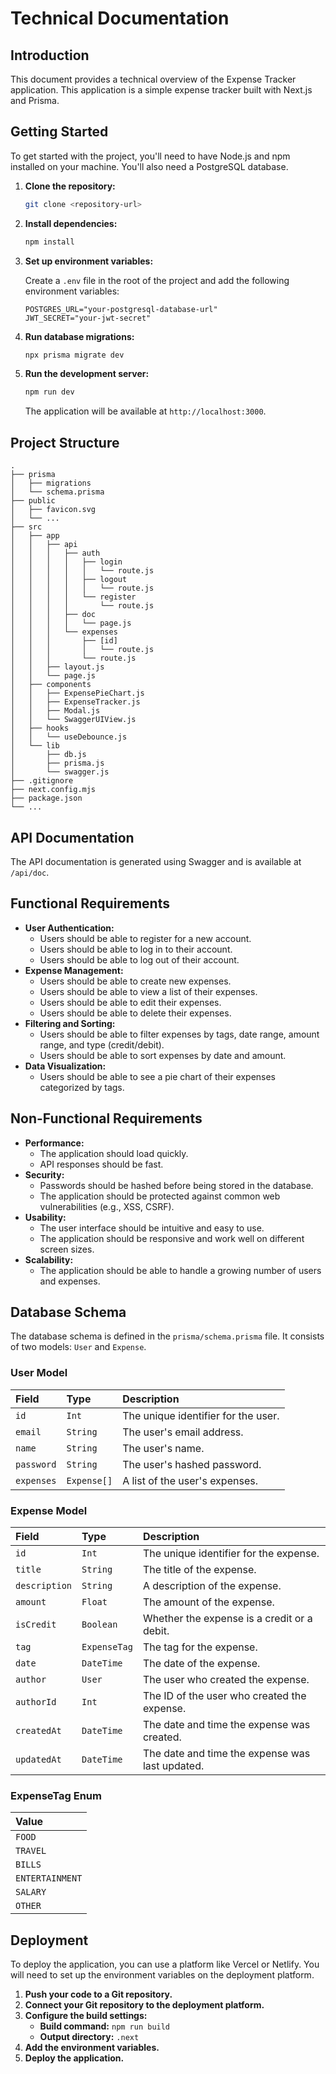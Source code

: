 # Technical Documentation

## Introduction

This document provides a technical overview of the Expense Tracker application. This application is a simple expense tracker built with Next.js and Prisma.

## Getting Started

To get started with the project, you'll need to have Node.js and npm installed on your machine. You'll also need a PostgreSQL database.

1.  **Clone the repository:**

    ```bash
    git clone <repository-url>
    ```

2.  **Install dependencies:**

    ```bash
    npm install
    ```

3.  **Set up environment variables:**

    Create a `.env` file in the root of the project and add the following environment variables:

    ```
    POSTGRES_URL="your-postgresql-database-url"
    JWT_SECRET="your-jwt-secret"
    ```

4.  **Run database migrations:**

    ```bash
    npx prisma migrate dev
    ```

5.  **Run the development server:**

    ```bash
    npm run dev
    ```

    The application will be available at `http://localhost:3000`.

## Project Structure

```
.
├── prisma
│   ├── migrations
│   └── schema.prisma
├── public
│   ├── favicon.svg
│   └── ...
├── src
│   ├── app
│   │   ├── api
│   │   │   ├── auth
│   │   │   │   ├── login
│   │   │   │   │   └── route.js
│   │   │   │   ├── logout
│   │   │   │   │   └── route.js
│   │   │   │   └── register
│   │   │   │       └── route.js
│   │   │   ├── doc
│   │   │   │   └── page.js
│   │   │   └── expenses
│   │   │       ├── [id]
│   │   │       │   └── route.js
│   │   │       └── route.js
│   │   ├── layout.js
│   │   └── page.js
│   ├── components
│   │   ├── ExpensePieChart.js
│   │   ├── ExpenseTracker.js
│   │   ├── Modal.js
│   │   └── SwaggerUIView.js
│   ├── hooks
│   │   └── useDebounce.js
│   └── lib
│       ├── db.js
│       ├── prisma.js
│       └── swagger.js
├── .gitignore
├── next.config.mjs
├── package.json
└── ...
```

## API Documentation

The API documentation is generated using Swagger and is available at `/api/doc`.

## Functional Requirements

- **User Authentication:**
    - Users should be able to register for a new account.
    - Users should be able to log in to their account.
    - Users should be able to log out of their account.
- **Expense Management:**
    - Users should be able to create new expenses.
    - Users should be able to view a list of their expenses.
    - Users should be able to edit their expenses.
    - Users should be able to delete their expenses.
- **Filtering and Sorting:**
    - Users should be able to filter expenses by tags, date range, amount range, and type (credit/debit).
    - Users should be able to sort expenses by date and amount.
- **Data Visualization:**
    - Users should be able to see a pie chart of their expenses categorized by tags.

## Non-Functional Requirements

- **Performance:**
    - The application should load quickly.
    - API responses should be fast.
- **Security:**
    - Passwords should be hashed before being stored in the database.
    - The application should be protected against common web vulnerabilities (e.g., XSS, CSRF).
- **Usability:**
    - The user interface should be intuitive and easy to use.
    - The application should be responsive and work well on different screen sizes.
- **Scalability:**
    - The application should be able to handle a growing number of users and expenses.

## Database Schema

The database schema is defined in the `prisma/schema.prisma` file. It consists of two models: `User` and `Expense`.

### User Model

| Field | Type | Description |
| :--- | :--- | :--- |
| `id` | `Int` | The unique identifier for the user. |
| `email` | `String` | The user's email address. |
| `name` | `String` | The user's name. |
| `password` | `String` | The user's hashed password. |
| `expenses` | `Expense[]` | A list of the user's expenses. |

### Expense Model

| Field | Type | Description |
| :--- | :--- | :--- |
| `id` | `Int` | The unique identifier for the expense. |
| `title` | `String` | The title of the expense. |
| `description` | `String` | A description of the expense. |
| `amount` | `Float` | The amount of the expense. |
| `isCredit` | `Boolean` | Whether the expense is a credit or a debit. |
| `tag` | `ExpenseTag` | The tag for the expense. |
| `date` | `DateTime` | The date of the expense. |
| `author` | `User` | The user who created the expense. |
| `authorId` | `Int` | The ID of the user who created the expense. |
| `createdAt` | `DateTime` | The date and time the expense was created. |
| `updatedAt` | `DateTime` | The date and time the expense was last updated. |

### ExpenseTag Enum

| Value |
| :--- |
| `FOOD` |
| `TRAVEL` |
| `BILLS` |
| `ENTERTAINMENT` |
| `SALARY` |
| `OTHER` |

## Deployment

To deploy the application, you can use a platform like Vercel or Netlify. You will need to set up the environment variables on the deployment platform.

1.  **Push your code to a Git repository.**
2.  **Connect your Git repository to the deployment platform.**
3.  **Configure the build settings:**
    *   **Build command:** `npm run build`
    *   **Output directory:** `.next`
4.  **Add the environment variables.**
5.  **Deploy the application.**
